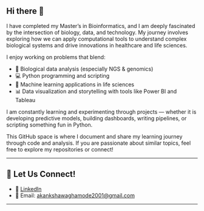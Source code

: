 ## Hi there 👋

I have completed my Master’s in Bioinformatics, and I am deeply fascinated by the intersection of biology, data, and technology. My journey involves exploring how we can apply computational tools to understand complex biological systems and drive innovations in healthcare and life sciences.

I enjoy working on problems that blend:
- 🧬 Biological data analysis (especially NGS & genomics)
- 💻 Python programming and scripting
- 🤖 Machine learning applications in life sciences
- 📊 Data visualization and storytelling with tools like Power BI and Tableau

I am constantly learning and experimenting through projects — whether it is developing predictive models, building dashboards, writing pipelines, or scripting something fun in Python.

This GitHub space is where I document and share my learning journey through code and analysis. If you are passionate about similar topics, feel free to explore my repositories or connect!

---

## 🤝 Let Us Connect!
- 💼 [LinkedIn](https://www.linkedin.com/in/akanksha-waghamode-25aa9724a/)
- 📧 Email: akankshawaghamode2001@gmail.com

---
